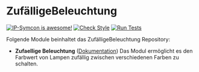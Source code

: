# ZufälligeBeleuchtung

[![IP-Symcon is awesome!](https://img.shields.io/badge/IP--Symcon-5.0-blue.svg)](https://www.symcon.de)
[![Check Style](https://github.com/TillBrede/ZufaelligeBeleuchtung/workflows/Check%20Style/badge.svg)](https://github.com/TillBrede/ZufaelligeBeleuchtung/actions)
[![Run Tests](https://github.com/TillBrede/ZufaelligeBeleuchtung/workflows/Run%20Tests/badge.svg)](https://github.com/TillBrede/ZufaelligeBeleuchtung/actions)

Folgende Module beinhaltet das ZufälligeBeleuchtung Repository:

- __Zufaellige Beleuchtung__ ([Dokumentation](ZufaelligeBeleuchtung))
	Das Modul ermöglicht es den Farbwert von Lampen zufällig zwischen verschiedenen Farben zu schalten.
